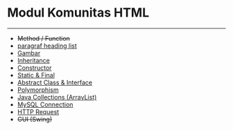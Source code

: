 # Modul Komunitas HTML


---

* ~~Method / Function~~
* [paragraf heading list](https://github.com/DemtimCod/Modul-html/blob/main/dicoding-modul-html.md)
* [Gambar](https://github.com/DemtimCod/Modul-html/blob/main/dicoding-modul-html.md)
* [Inheritance](https://github.com/NazirArifin/modulpbo/blob/master/inheritance.md)
* [Constructor](https://github.com/NazirArifin/modulpbo/blob/master/constructor.md)
* [Static & Final](https://github.com/NazirArifin/modulpbo/blob/master/static_final.md)
* [Abstract Class & Interface](https://github.com/NazirArifin/modulpbo/blob/master/abstract_interface.md)
* [Polymorphism](https://github.com/NazirArifin/modulpbo/blob/master/polymorphism.md)
* [Java Collections (ArrayList)](https://github.com/NazirArifin/modulpbo/blob/master/array_list.md)
* [MySQL Connection](https://github.com/NazirArifin/modulpbo/blob/master/mysql_connection.md)
* [HTTP Request](https://github.com/NazirArifin/modulpbo/blob/master/http_request.md)
* ~~GUI (Swing)~~
